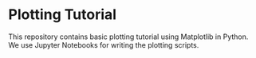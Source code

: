 # Plotting Tutorial

This repository contains basic plotting tutorial using Matplotlib in Python. We use Jupyter Notebooks for writing the plotting scripts.
